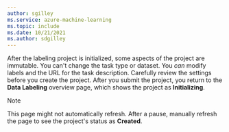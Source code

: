 ```yaml
---
author: sgilley
ms.service: azure-machine-learning
ms.topic: include
ms.date: 10/21/2021
ms.author: sdgilley
---
```


After the labeling project is initialized, some aspects of the  project are immutable. You can't change the task type or dataset. You *can* modify labels and the URL for the task description. Carefully review the settings before you create the project. After you submit the project, you return to the **Data Labeling** overview page, which shows the project as **Initializing**.

> [!NOTE]
> This page might not automatically refresh. After a pause, manually refresh the page to see the project's status as **Created**.
